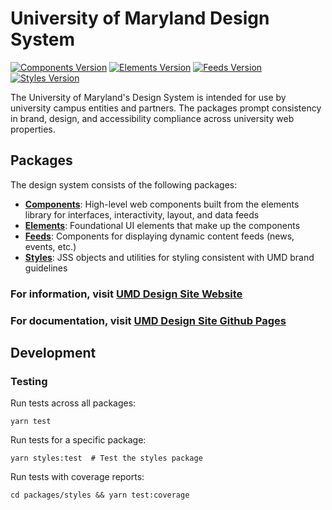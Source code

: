 # University of Maryland Design System

[![Components Version](https://img.shields.io/badge/Components-v1.9.9-blue)](https://www.npmjs.com/package/@universityofmaryland/web-components-library)
[![Elements Version](https://img.shields.io/badge/Elements-v1.2.0-blue)](https://www.npmjs.com/package/@universityofmaryland/web-elements-library)
[![Feeds Version](https://img.shields.io/badge/Feeds-v1.0.0-blue)](https://www.npmjs.com/package/@universityofmaryland/web-feeds-library)
[![Styles Version](https://img.shields.io/badge/Styles-v1.1.1-blue)](https://www.npmjs.com/package/@universityofmaryland/web-styles-library)

The University of Maryland's Design System is intended for use by university campus entities and partners. The packages prompt consistency in brand, design, and accessibility compliance across university web properties.

## Packages

The design system consists of the following packages:

- **[Components](packages/components/README.md)**: High-level web components built from the elements library for interfaces, interactivity, layout, and data feeds
- **[Elements](packages/elements/README.md)**: Foundational UI elements that make up the components
- **[Feeds](packages/feeds/README.md)**: Components for displaying dynamic content feeds (news, events, etc.)
- **[Styles](packages/styles/README.md)**: JSS objects and utilities for styling consistent with UMD brand guidelines

### For information, visit [UMD Design Site Website](https://designsystem.umd.edu)

### For documentation, visit [UMD Design Site Github Pages](https://umd-digital.github.io/design-system/)

## Development

### Testing

Run tests across all packages:
```
yarn test
```

Run tests for a specific package:
```
yarn styles:test  # Test the styles package
```

Run tests with coverage reports:
```
cd packages/styles && yarn test:coverage
```
